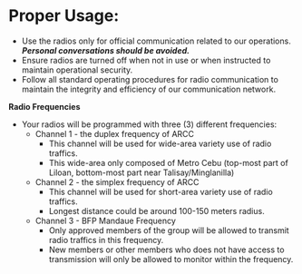 # Proper Usage:

* Use the radios only for official communication related to our operations. _**Personal conversations should be avoided.**_
* Ensure radios are turned off when not in use or when instructed to maintain operational security.
* Follow all standard operating procedures for radio communication to maintain the integrity and efficiency of our communication network.

**Radio Frequencies**

* Your radios will be programmed with three (3) different frequencies:
  * Channel 1 - the duplex frequency of ARCC
    * This channel will be used for wide-area variety use of radio traffics.&#x20;
    * This wide-area only composed of Metro Cebu (top-most part of Liloan, bottom-most part near Talisay/Minglanilla)
  * Channel 2 - the simplex frequency of ARCC
    * This channel will be used for short-area variety use of radio traffics.
    * Longest distance could be around 100-150 meters radius.
  * Channel 3 - BFP Mandaue Frequency
    * Only approved members of the group will be allowed to transmit radio traffics in this frequency.
    * New members or other members who does not have access to transmission will only be allowed to monitor within the frequency.
